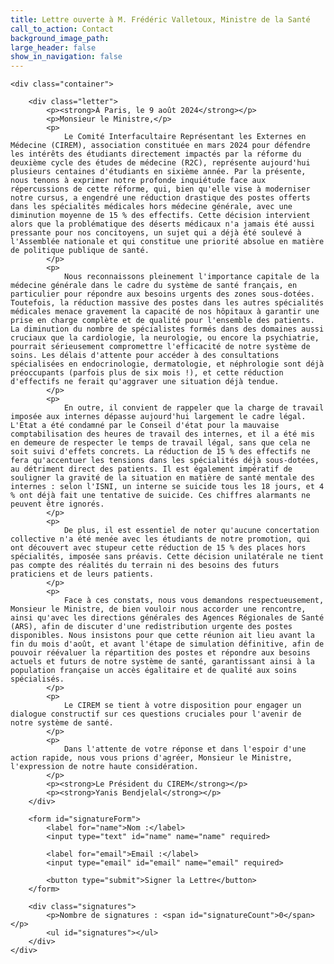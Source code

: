 ```yaml
---
title: Lettre ouverte à M. Frédéric Valletoux, Ministre de la Santé
call_to_action: Contact
background_image_path:
large_header: false
show_in_navigation: false
---
```


<html lang="fr">
<head>
    <meta charset="UTF-8">
    <meta name="viewport" content="width=device-width, initial-scale=1.0">
    <link rel="stylesheet" href="https://ciremwebsite.github.io/assets/css/style.css">
    <style>
        /* Styles supplémentaires spécifiques à cette page */
    .letter p {
        font-size: 1.7rem; /* Ajustez cette taille si nécessaire pour correspondre à "NOM" */
        margin-bottom: 15px;
        line-height: 1.6;
        }
        form {
            margin-top: 30px;
        }
        form label {
            font-weight: bold;
            margin-bottom: 5px;
        }
        form input[type="text"], form input[type="email"] {
            width: 100%;
            padding: 10px;
            margin-bottom: 15px;
            border: 1px solid #ddd;
            border-radius: 4px;
        }
        form button {
            padding: 10px 20px;
            background-color: #007bff;
            color: white;
            border: none;
            border-radius: 4px;
            cursor: pointer;
            font-size: 1rem;
        }
        form button:hover {
            background-color: #0056b3;
        }
        .signatures {
            margin-top: 30px;
        }
        .signature-count {
            font-weight: bold;
            font-size: 1.2rem;
            color: #333;
        }
        .signatures ul {
            list-style-type: none;
            padding: 0;
        }
        .signatures ul li {
            padding: 5px 0;
            border-bottom: 1px solid #ddd;
        }
    </style>
</head>
<body>

    <div class="container">

        <div class="letter">
            <p><strong>À Paris, le 9 août 2024</strong></p>
            <p>Monsieur le Ministre,</p>
            <p>
                Le Comité Interfacultaire Représentant les Externes en Médecine (CIREM), association constituée en mars 2024 pour défendre les intérêts des étudiants directement impactés par la réforme du deuxième cycle des études de médecine (R2C), représente aujourd'hui plusieurs centaines d'étudiants en sixième année. Par la présente, nous tenons à exprimer notre profonde inquiétude face aux répercussions de cette réforme, qui, bien qu'elle vise à moderniser notre cursus, a engendré une réduction drastique des postes offerts dans les spécialités médicales hors médecine générale, avec une diminution moyenne de 15 % des effectifs. Cette décision intervient alors que la problématique des déserts médicaux n'a jamais été aussi pressante pour nos concitoyens, un sujet qui a déjà été soulevé à l'Assemblée nationale et qui constitue une priorité absolue en matière de politique publique de santé.
            </p>
            <p>
                Nous reconnaissons pleinement l'importance capitale de la médecine générale dans le cadre du système de santé français, en particulier pour répondre aux besoins urgents des zones sous-dotées. Toutefois, la réduction massive des postes dans les autres spécialités médicales menace gravement la capacité de nos hôpitaux à garantir une prise en charge complète et de qualité pour l'ensemble des patients. La diminution du nombre de spécialistes formés dans des domaines aussi cruciaux que la cardiologie, la neurologie, ou encore la psychiatrie, pourrait sérieusement compromettre l'efficacité de notre système de soins. Les délais d'attente pour accéder à des consultations spécialisées en endocrinologie, dermatologie, et néphrologie sont déjà préoccupants (parfois plus de six mois !), et cette réduction d'effectifs ne ferait qu'aggraver une situation déjà tendue.
            </p>
            <p>
                En outre, il convient de rappeler que la charge de travail imposée aux internes dépasse aujourd'hui largement le cadre légal. L'État a été condamné par le Conseil d'état pour la mauvaise comptabilisation des heures de travail des internes, et il a été mis en demeure de respecter le temps de travail légal, sans que cela ne soit suivi d'effets concrets. La réduction de 15 % des effectifs ne fera qu'accentuer les tensions dans les spécialités déjà sous-dotées, au détriment direct des patients. Il est également impératif de souligner la gravité de la situation en matière de santé mentale des internes : selon l'ISNI, un interne se suicide tous les 18 jours, et 4 % ont déjà fait une tentative de suicide. Ces chiffres alarmants ne peuvent être ignorés.
            </p>
            <p>
                De plus, il est essentiel de noter qu'aucune concertation collective n'a été menée avec les étudiants de notre promotion, qui ont découvert avec stupeur cette réduction de 15 % des places hors spécialités, imposée sans préavis. Cette décision unilatérale ne tient pas compte des réalités du terrain ni des besoins des futurs praticiens et de leurs patients.
            </p>
            <p>
                Face à ces constats, nous vous demandons respectueusement, Monsieur le Ministre, de bien vouloir nous accorder une rencontre, ainsi qu'avec les directions générales des Agences Régionales de Santé (ARS), afin de discuter d'une redistribution urgente des postes disponibles. Nous insistons pour que cette réunion ait lieu avant la fin du mois d'août, et avant l'étape de simulation définitive, afin de pouvoir réévaluer la répartition des postes et répondre aux besoins actuels et futurs de notre système de santé, garantissant ainsi à la population française un accès égalitaire et de qualité aux soins spécialisés.
            </p>
            <p>
                Le CIREM se tient à votre disposition pour engager un dialogue constructif sur ces questions cruciales pour l'avenir de notre système de santé.
            </p>
            <p>
                Dans l'attente de votre réponse et dans l'espoir d'une action rapide, nous vous prions d'agréer, Monsieur le Ministre, l'expression de notre haute considération.
            </p>
            <p><strong>Le Président du CIREM</strong></p>
            <p><strong>Yanis Bendjelal</strong></p>
        </div>

        <form id="signatureForm">
            <label for="name">Nom :</label>
            <input type="text" id="name" name="name" required>
            
            <label for="email">Email :</label>
            <input type="email" id="email" name="email" required>
            
            <button type="submit">Signer la Lettre</button>
        </form>

        <div class="signatures">
            <p>Nombre de signatures : <span id="signatureCount">0</span></p>
            <ul id="signatures"></ul>
        </div>
    </div>

 <script>
    // Utilisation correcte de l'URL de base de votre backend
    const backendUrl = 'https://graceful-frost-bow.glitch.me'; // URL de votre serveur Node.js

    // Gestion de la soumission du formulaire
    document.getElementById('signatureForm').onsubmit = function(e) {
        e.preventDefault();
        const name = document.getElementById('name').value;
        const email = document.getElementById('email').value;
        
        // Envoi de la requête POST pour ajouter une nouvelle signature
        fetch(`${backendUrl}/signatures`, {
            method: 'POST',
            headers: {
                'Content-Type': 'application/json',
            },
            body: JSON.stringify({ name, email }),
        })
        .then(response => response.json())
        .then(data => {
            console.log('Success:', data);
            fetchSignatures(); // Recharger la liste des signatures
        })
        .catch((error) => {
            console.error('Error:', error);
        });

        // Réinitialiser le formulaire après soumission
        document.getElementById('name').value = '';
        document.getElementById('email').value = '';
    }

    // Fonction pour récupérer et afficher les signatures
    function fetchSignatures() {
        fetch(`${backendUrl}/signatures`)
            .then(response => response.json())
            .then(data => {
                const signatureList = document.getElementById('signatures');
                signatureList.innerHTML = ''; // Vider la liste existante
                data.forEach((signature, index) => {
                    const li = document.createElement('li');
                    li.textContent = `${index + 1}. ${signature.name}`;
                    signatureList.appendChild(li);
                });
                document.getElementById('signatureCount').textContent = data.length;
            });
    }

    // Charger les signatures au démarrage
    fetchSignatures();
</script>


</body>
</html>
